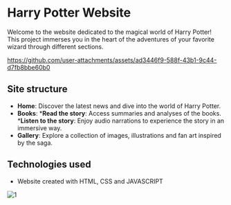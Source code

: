 # Harry Potter Website

Welcome to the website dedicated to the magical world of Harry Potter! This project immerses you in the heart of the adventures of your favorite wizard through different sections.

https://github.com/user-attachments/assets/ad3446f9-588f-43b1-9c44-d7fb8bbe60b0


## Site structure

- **Home**: Discover the latest news and dive into the world of Harry Potter.
- **Books**:
  ***Read the story**: Access summaries and analyses of the books.
  ***Listen to the story**: Enjoy audio narrations to experience the story in an immersive way.
- **Gallery**: Explore a collection of images, illustrations and fan art inspired by the saga.

## Technologies used

- Website created with HTML, CSS and JAVASCRIPT



![1](https://github.com/user-attachments/assets/a18b051a-fdae-4bf4-99fb-71c64220d9d9)
